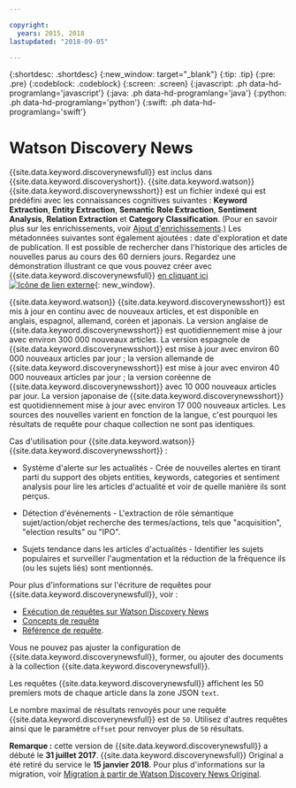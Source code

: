 ```yaml
---

copyright:
  years: 2015, 2018
lastupdated: "2018-09-05"

---
```


{:shortdesc: .shortdesc}
{:new_window: target="_blank"}
{:tip: .tip}
{:pre: .pre}
{:codeblock: .codeblock}
{:screen: .screen}
{:javascript: .ph data-hd-programlang='javascript'}
{:java: .ph data-hd-programlang='java'}
{:python: .ph data-hd-programlang='python'}
{:swift: .ph data-hd-programlang='swift'}

# Watson Discovery News

{{site.data.keyword.discoverynewsfull}} est inclus dans {{site.data.keyword.discoveryshort}}. {{site.data.keyword.watson}} {{site.data.keyword.discoverynewsshort}} est un fichier indexé qui est prédéfini avec les connaissances cognitives suivantes : **Keyword Extraction**, **Entity Extraction**, **Semantic Role Extraction**, **Sentiment Analysis**, **Relation Extraction** et **Category Classification**. (Pour en savoir plus sur les enrichissements, voir [Ajout d'enrichissements](building.html#adding-enrichments).) Les métadonnées suivantes sont également ajoutées : date d'exploration et date de publication. Il est possible de rechercher dans l'historique des articles de nouvelles parus au cours des 60 derniers jours. Regardez une démonstration illustrant ce que vous pouvez créer avec {{site.data.keyword.discoverynewsfull}} [en cliquant ici ![Icône de lien externe](../../icons/launch-glyph.svg "Icône de lien externe")](https://discovery-news-demo.ng.bluemix.net/){: new_window}.

{{site.data.keyword.watson}} {{site.data.keyword.discoverynewsshort}} est mis à jour en continu avec de nouveaux articles, et est disponible en anglais, espagnol, allemand, coréen et japonais. La version anglaise de {{site.data.keyword.discoverynewsshort}} est quotidiennement mise à jour avec environ 300 000 nouveaux articles. La version espagnole de {{site.data.keyword.discoverynewsshort}} est mise à jour avec environ 60 000 nouveaux articles par jour ; la version allemande de {{site.data.keyword.discoverynewsshort}} est mise à jour avec environ 40 000 nouveaux articles par jour ; la version coréenne de {{site.data.keyword.discoverynewsshort}} avec 10 000 nouveaux articles par jour. La version japonaise de {{site.data.keyword.discoverynewsshort}} est quotidiennement mise à jour avec environ 17 000 nouveaux articles. Les sources des nouvelles varient en fonction de la langue, c'est pourquoi les résultats de requête pour chaque collection ne sont pas identiques. 

Cas d'utilisation pour {{site.data.keyword.watson}} {{site.data.keyword.discoverynewsshort}} :

- Système d'alerte sur les actualités - Crée de nouvelles alertes en tirant parti du support des objets entities, keywords, categories et sentiment analysis pour lire les articles d'actualité et voir de quelle manière ils sont perçus.

- Détection d'événements - L'extraction de rôle sémantique sujet/action/objet recherche des termes/actions, tels que "acquisition", "election results" ou "IPO".

- Sujets tendance dans les articles d'actualités - Identifier les sujets populaires et surveiller l'augmentation et la réduction de la fréquence ils (ou les sujets liés) sont mentionnés.

Pour plus d'informations sur l'écriture de requêtes pour {{site.data.keyword.discoverynewsfull}}, voir :
- [Exécution de requêtes sur Watson Discovery News](/docs/services/discovery/using.html#querying-news)
- [Concepts de requête](/docs/services/discovery/using.html)
- [Référence de requête](/docs/services/discovery/query-reference.html).

Vous ne pouvez pas ajuster la configuration de {{site.data.keyword.discoverynewsfull}}, former, ou ajouter des documents à la collection {{site.data.keyword.discoverynewsfull}}.

Les requêtes {{site.data.keyword.discoverynewsfull}} affichent les 50 premiers mots de chaque article dans la zone JSON `text`.

Le nombre maximal de résultats renvoyés pour une requête {{site.data.keyword.discoverynewsfull}} est de `50`. Utilisez d'autres requêtes ainsi  que le paramètre `offset` pour renvoyer plus de `50` résultats.

**Remarque :** cette version de {{site.data.keyword.discoverynewsfull}} a débuté le **31 juillet 2017**. {{site.data.keyword.discoverynewsfull}} Original a été retiré du service le **15 janvier 2018**. Pour plus d'informations sur la migration, voir [Migration à partir de Watson Discovery News Original](/docs/services/discovery/migrate-bwdn.html).
